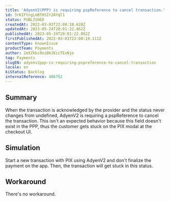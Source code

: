 ```yaml
---
title: 'AdyenV2(PPP) is requiring pspReference to cancel transaction.'
id: 3rKIFtngLmBTHSIr2AYql1
status: PUBLISHED
createdAt: 2022-03-03T22:08:18.628Z
updatedAt: 2023-05-24T20:01:22.862Z
publishedAt: 2023-05-24T20:01:22.862Z
firstPublishedAt: 2022-03-03T22:08:19.111Z
contentType: knownIssue
productTeam: Payments
author: 2mXZkbi0oi061KicTExNjo
tag: Payments
slugEN: adyenv2ppp-is-requiring-pspreference-to-cancel-transaction
locale: en
kiStatus: Backlog
internalReference: 486752
---
```


## Summary


When the transaction is acknowledged by the provider and the status never changes from undefined, AdyenV2 is requiring a pspReference to cancel the transaction. This isn't an expected behavior because this field doesn't exist in the PPP, thus the customer gets stuck on the PIX modal at the checkout UI.



## Simulation


Start a new transaction with PIX using AdyenV2 and don't finalize the payment on the app. Then, the transaction will get stuck in this status.



## Workaround


There's no workaround.

